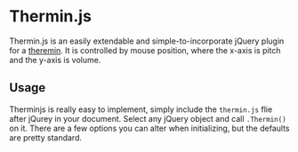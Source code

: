 # Thermin.js
Thermin.js is an easily extendable and simple-to-incorporate jQuery plugin for a [theremin](https://en.wikipedia.org/wiki/Theremin). It is controlled by mouse position, where the x-axis is pitch and the y-axis is volume. 
## Usage
Therminjs is really easy to implement, simply include the `thermin.js` flie after jQurey in your document. Select any jQuery object and call `.Thermin()` on it. There are a few options you can alter when initializing, but the defaults are pretty standard. 

